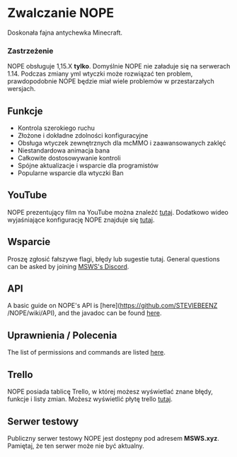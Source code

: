 # Zwalczanie NOPE
Doskonała fajna antychewka Minecraft.

### Zastrzeżenie
NOPE obsługuje 1,15.X **tylko**. Domyślnie NOPE nie załaduje się na serwerach 1.14. Podczas zmiany yml wtyczki może rozwiązać ten problem, prawdopodobnie NOPE będzie miał wiele problemów w przestarzałych wersjach.

## Funkcje
* Kontrola szerokiego ruchu
* Złożone i dokładne zdolności konfiguracyjne
* Obsługa wtyczek zewnętrznych dla mcMMO i zaawansowanych zaklęć
* Niestandardowa animacja bana
* Całkowite dostosowywanie kontroli
* Spójne aktualizacje i wsparcie dla programistów
* Popularne wsparcie dla wtyczki Ban

## YouTube
NOPE prezentujący film na YouTube można znaleźć [tutaj](https://www.youtube.com/watch?v=QNumBz-Phwg). Dodatkowo wideo wyjaśniające konfigurację NOPE znajduje się [tutaj](https://www.youtube.com/watch?v=XVuXKsJEAkQ).

## Wsparcie
Proszę zgłosić fałszywe flagi, błędy lub sugestie tutaj. General questions can be asked by joining [MSWS's Discord](https://nope.msws.xyz/discord).

## API
A basic guide on NOPE's API is \[here\](https://github.com/STEVIEBEENZ /NOPE/wiki/API), and the javadoc can be found [here](http://docs.msws.xyz).

## Uprawnienia / Polecenia
The list of permissions and commands are listed [here](https://github.com/STEVIEBEENZ/NOPE/wiki/Permissions).

## Trello
NOPE posiada tablicę Trello, w której możesz wyświetlać znane błędy, funkcje i listy zmian. Możesz wyświetlić płytę trello [tutaj](https://nope.msws.xyz/trello).

## Serwer testowy
Publiczny serwer testowy NOPE jest dostępny pod adresem **MSWS.xyz**. Pamiętaj, że ten serwer może nie być aktualny.

